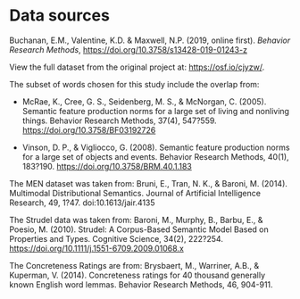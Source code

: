 
# Data sources

Buchanan, E.M., Valentine, K.D. & Maxwell, N.P. (2019, online first). *Behavior Research Methods*, https://doi.org/10.3758/s13428-019-01243-z

View the full dataset from the original project at: https://osf.io/cjyzw/. 

The subset of words chosen for this study include the overlap from:

- McRae, K., Cree, G. S., Seidenberg, M. S., & McNorgan, C. (2005). Semantic feature production norms for a large set of living and nonliving things. Behavior Research Methods, 37(4), 547?559.  https://doi.org/10.3758/BF03192726

- Vinson, D. P., & Vigliocco, G. (2008). Semantic feature production norms for a large set of objects and events. Behavior Research Methods, 40(1), 183?190.  https://doi.org/10.3758/BRM.40.1.183

The MEN dataset was taken from: Bruni, E., Tran, N. K., & Baroni, M. (2014). Multimodal Distributional Semantics. Journal of Artificial Intelligence Research, 49, 1?47. doi:10.1613/jair.4135

The Strudel data was taken from: Baroni, M., Murphy, B., Barbu, E., & Poesio, M. (2010). Strudel: A Corpus-Based Semantic Model Based on Properties and Types. Cognitive Science, 34(2), 222?254. https://doi.org/10.1111/j.1551-6709.2009.01068.x

The Concreteness Ratings are from: Brysbaert, M., Warriner, A.B., & Kuperman, V. (2014). Concreteness ratings for 40 thousand generally known English word lemmas. Behavior Research Methods, 46, 904-911.